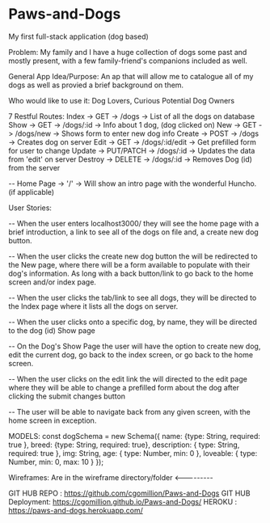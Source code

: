 # Paws-and-Dogs
My first full-stack application (dog based)

Problem: My family and I have a huge collection of dogs some past and mostly present, with a few family-friend's companions included as well.

General App Idea/Purpose: An ap that will allow me to catalogue all of my dogs as well as provied a brief background on them. 

Who would like to use it: Dog Lovers, Curious Potential Dog Owners

7 Restful Routes:
Index   -> GET       -> /dogs          -> List of all the dogs on database
Show    -> GET       -> /dogs/:id      -> Info about 1 dog, (dog clicked on)
New     -> GET       -> /dogs/new      -> Shows form to enter new dog info
Create  -> POST      -> /dogs          -> Creates dog on server
Edit    -> GET       -> /dogs/:id/edit -> Get prefilled form for user to change
Update  -> PUT/PATCH -> /dogs/:id      -> Updates the data from 'edit' on server
Destroy -> DELETE    -> /dogs/:id      -> Removes Dog (id) from the server

-- Home Page -> '/' -> Will show an intro page with the wonderful Huncho. (if applicable)

User Stories: 

-- When the user enters localhost3000/ they will see the home page with a brief introduction, a link to see all of the dogs on file and, a create new dog button. 

-- When the user clicks the create new dog button the will be redirected to the New page, where there will be a form available to populate with their dog's information. As long with a back button/link to go back to the home screen and/or index page.

-- When the user clicks the tab/link to see all dogs, they will be directed to the Index page where it lists all the dogs on server. 

-- When the user clicks onto a specific dog, by name, they will be directed to the dog (id) Show page

-- On the Dog's Show Page the user will have the option to create new dog, edit the current dog, go back to the index screen, or go back to the home screen.

-- When the user clicks on the edit link the will directed to the edit page where they will be able to change a prefilled form about the dog after clicking the submit changes button

-- The user will be able to navigate back from any given screen, with the home screen in exception.

MODELS:
const dogSchema = new Schema({
    name: {type: String, required: true },
    breed: {type: String, required: true}, 
    description: { type: String, required: true },
    img: String,
    age: { type: Number, min: 0 },
    loveable: { type: Number, min: 0, max: 10 }
});

Wireframes:
Are in the wireframe directory/folder <---------

GIT HUB REPO : https://github.com/cgomillion/Paws-and-Dogs
GIT HUB Deployment: https://cgomillion.github.io/Paws-and-Dogs/
HEROKU : https://paws-and-dogs.herokuapp.com/